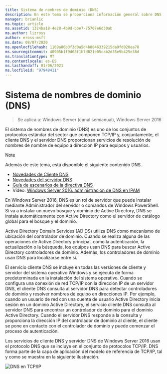 ```yaml
---
title: Sistema de nombres de dominio (DNS)
description: En este tema se proporciona información general sobre DNS en Windows Server 2016
manager: brianlic
ms.topic: article
ms.assetid: 1324ba18-4e28-4b9d-bbe7-75707e6d30ab
ms.author: lizross
author: eross-msft
ms.date: 08/07/2020
ms.openlocfilehash: 1169a86b3f3d0a5d4b8846339215da9fd020ea78
ms.sourcegitcommit: 40905b1f9d68f1b7d821e05cab2d35e9b425e38d
ms.translationtype: MT
ms.contentlocale: es-ES
ms.lasthandoff: 01/06/2021
ms.locfileid: "97948411"
---
```

# <a name="domain-name-system-dns"></a>Sistema de nombres de dominio (DNS)

>Se aplica a: Windows Server (canal semianual), Windows Server 2016

El sistema de nombres de dominio (DNS) es uno de los conjuntos de protocolos estándar del sector que componen TCP/IP y, conjuntamente, el cliente DNS y el servidor DNS proporcionan servicios de resolución de nombres de nombre de equipo a dirección IP para equipos y usuarios.

> [!NOTE]
> Además de este tema, está disponible el siguiente contenido DNS.
>
> -   [Novedades de Cliente DNS](What-s-New-in-DNS-Client.md)
> -   [Novedades del servidor DNS](What-s-New-in-DNS-Server.md)
> -   [Guía de escenarios de la directiva DNS](deploy/DNS-Policy-Scenario-Guide.md)
> -   Vídeo: [Windows Server 2016: administración de DNS en IPAM](https://channel9.msdn.com/Blogs/windowsserver/Windows-Server-2016-DNS-management-in-IPAM)

En Windows Server 2016, DNS es un rol de servidor que puede instalar mediante Administrador del servidor o comandos de Windows PowerShell. Si va a instalar un nuevo bosque y dominio de Active Directory, DNS se instala automáticamente con Active Directory como el servidor de catálogo global para el bosque y el dominio.

Active Directory Domain Services (AD DS) utiliza DNS como mecanismo de ubicación del controlador de dominio. Cuando se realiza alguna de las operaciones de Active Directory principal, como la autenticación, la actualización o la búsqueda, los equipos usan DNS para buscar Active Directory controladores de dominio. Además, los controladores de dominio usan DNS para localizarse entre sí.

El servicio cliente DNS se incluye en todas las versiones de cliente y servidor del sistema operativo Windows y se ejecuta de forma predeterminada en la instalación del sistema operativo. Cuando se configura una conexión de red TCP/IP con la dirección IP de un servidor DNS, el cliente DNS consulta al servidor DNS para detectar controladores de dominio y resolver nombres de equipo en direcciones IP. Por ejemplo, cuando un usuario de red con una cuenta de usuario Active Directory inicia sesión en un dominio Active Directory, el servicio cliente DNS consulta al servidor DNS para encontrar un controlador de dominio para el dominio Active Directory. Cuando el servidor DNS responde a la consulta y proporciona la dirección IP del controlador de dominio al cliente, el cliente se pone en contacto con el controlador de dominio y puede comenzar el proceso de autenticación.

Los servicios de cliente DNS y servidor DNS de Windows Server 2016 usan el protocolo DNS que se incluye en el conjunto de protocolos TCP/IP. DNS forma parte de la capa de aplicación del modelo de referencia de TCP/IP, tal y como se muestra en la siguiente ilustración.

![DNS en TCP/IP](../media/Domain-Name-System--DNS-/dns_in_tcpip.jpg)


